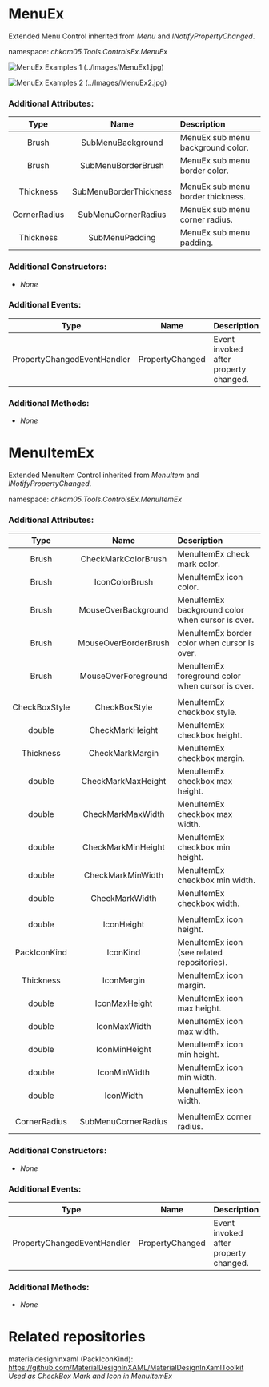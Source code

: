 # MenuEx
Extended Menu Control inherited from _Menu_ and _INotifyPropertyChanged_.  

namespace: _chkam05.Tools.ControlsEx.MenuEx_  

![MenuEx Examples 1 (../Images/MenuEx1.jpg)](../Images/MenuEx1.jpg)  

![MenuEx Examples 2 (../Images/MenuEx2.jpg)](../Images/MenuEx2.jpg)  

### Additional Attributes:

| Type         | Name                   | Description |
|:------------:|:----------------------:|:------------|
| Brush        | SubMenuBackground      | MenuEx sub menu background color. |
| Brush        | SubMenuBorderBrush     | MenuEx sub menu border color. |
|||
| Thickness    | SubMenuBorderThickness | MenuEx sub menu border thickness. |
| CornerRadius | SubMenuCornerRadius    | MenuEx sub menu corner radius. |
| Thickness    | SubMenuPadding         | MenuEx sub menu padding. |

### Additional Constructors: 

- _None_  

### Additional Events: 

| Type                        | Name             | Description                            |
|:---------------------------:|:----------------:|:---------------------------------------|
| PropertyChangedEventHandler | PropertyChanged  | Event invoked after property changed. |

### Additional Methods: 

- _None_  


# MenuItemEx
Extended MenuItem Control inherited from _MenuItem_ and _INotifyPropertyChanged_.  

namespace: _chkam05.Tools.ControlsEx.MenuItemEx_  

### Additional Attributes:

| Type          | Name                   | Description |
|:-------------:|:----------------------:|:------------|
| Brush         | CheckMarkColorBrush    | MenuItemEx check mark color. |
| Brush         | IconColorBrush         | MenuItemEx icon color. |
| Brush         | MouseOverBackground    | MenuItemEx background color when cursor is over. |
| Brush         | MouseOverBorderBrush   | MenuItemEx border color when cursor is over. |
| Brush         | MouseOverForeground    | MenuItemEx foreground color when cursor is over. |
|||
| CheckBoxStyle | CheckBoxStyle          | MenuItemEx checkbox style. |
| double        | CheckMarkHeight        | MenuItemEx checkbox height. |
| Thickness     | CheckMarkMargin        | MenuItemEx checkbox margin. |
| double        | CheckMarkMaxHeight     | MenuItemEx checkbox max height. |
| double        | CheckMarkMaxWidth      | MenuItemEx checkbox max width. |
| double        | CheckMarkMinHeight     | MenuItemEx checkbox min height. |
| double        | CheckMarkMinWidth      | MenuItemEx checkbox min width. |
| double        | CheckMarkWidth         | MenuItemEx checkbox width. |
|||
| double        | IconHeight             | MenuItemEx icon height. |
| PackIconKind  | IconKind               | MenuItemEx icon (see related repositories). |
| Thickness     | IconMargin             | MenuItemEx icon margin. |
| double        | IconMaxHeight          | MenuItemEx icon max height. |
| double        | IconMaxWidth           | MenuItemEx icon max width. |
| double        | IconMinHeight          | MenuItemEx icon min height. |
| double        | IconMinWidth           | MenuItemEx icon min width. |
| double        | IconWidth              | MenuItemEx icon width. |
|||
| CornerRadius  | SubMenuCornerRadius    | MenuItemEx corner radius. |

### Additional Constructors: 

- _None_  

### Additional Events: 

| Type                        | Name             | Description                            |
|:---------------------------:|:----------------:|:---------------------------------------|
| PropertyChangedEventHandler | PropertyChanged  | Event invoked after property changed. |

### Additional Methods: 

- _None_  


# Related repositories 

materialdesigninxaml (PackIconKind): https://github.com/MaterialDesignInXAML/MaterialDesignInXamlToolkit  
_Used as CheckBox Mark and Icon in MenuItemEx_